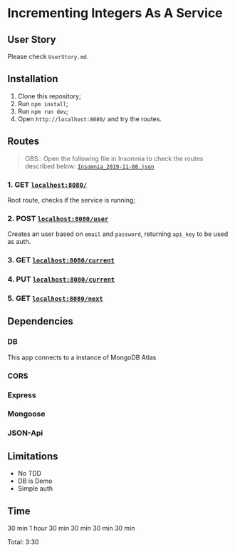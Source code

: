# Incrementing Integers As A Service

## User Story
Please check `UserStory.md`.

## Installation
1. Clone this repository;
2. Run `npm install`;
3. Run `npm run dev`;
4. Open `http://localhost:8080/` and try the routes.

## Routes

> OBS.: Open the following file in Insomnia to check the routes described below:
[`Insomnia_2019-11-08.json`](./Insomnia_2019-11-08.json) 


### 1. GET [`localhost:8080/`](http://localhost:8080/)
Root route, checks if the service is running;

### 2. POST [`localhost:8080/user`](http://localhost:8080/user)
Creates an user based on `email` and `password`, returning `api_key` to be used as auth.

### 3. GET [`localhost:8080/current`](http://localhost:8080/current)

### 4. PUT [`localhost:8080/current`](http://localhost:8080/current)

### 5. GET [`localhost:8080/next`](http://localhost:8080/next)


## Dependencies

### DB
This app connects to a instance of MongoDB Atlas

### CORS

### Express

### Mongoose

### JSON-Api


## Limitations
- No TDD
- DB is Demo
- Simple auth


## Time
30 min
1 hour
30 min
30 min
30 min
30 min

Total: 3:30